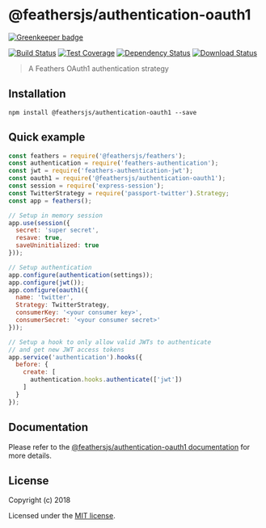 # @feathersjs/authentication-oauth1

[![Greenkeeper badge](https://badges.greenkeeper.io/feathersjs/authentication-oauth1.svg)](https://greenkeeper.io/)

[![Build Status](https://travis-ci.org/feathersjs/authentication-oauth1.png?branch=master)](https://travis-ci.org/feathersjs/authentication-oauth1)
[![Test Coverage](https://api.codeclimate.com/v1/badges/c8bd6a04ca7085e78e5f/test_coverage)](https://codeclimate.com/github/feathersjs/authentication-oauth1/test_coverage)
[![Dependency Status](https://img.shields.io/david/feathersjs/authentication-oauth1.svg?style=flat-square)](https://david-dm.org/feathersjs/authentication-oauth1)
[![Download Status](https://img.shields.io/npm/dm/@feathersjs/authentication-oauth1.svg?style=flat-square)](https://www.npmjs.com/package/@feathersjs/authentication-oauth1)

> A Feathers OAuth1 authentication strategy

## Installation

```
npm install @feathersjs/authentication-oauth1 --save
```

## Quick example

```js
const feathers = require('@feathersjs/feathers');
const authentication = require('feathers-authentication');
const jwt = require('feathers-authentication-jwt');
const oauth1 = require('@feathersjs/authentication-oauth1');
const session = require('express-session');
const TwitterStrategy = require('passport-twitter').Strategy;
const app = feathers();

// Setup in memory session
app.use(session({
  secret: 'super secret',
  resave: true,
  saveUninitialized: true
}));

// Setup authentication
app.configure(authentication(settings));
app.configure(jwt());
app.configure(oauth1({
  name: 'twitter',
  Strategy: TwitterStrategy,
  consumerKey: '<your consumer key>',
  consumerSecret: '<your consumer secret>'
}));

// Setup a hook to only allow valid JWTs to authenticate
// and get new JWT access tokens
app.service('authentication').hooks({
  before: {
    create: [
      authentication.hooks.authenticate(['jwt'])
    ]
  }
});
```

## Documentation

Please refer to the [@feathersjs/authentication-oauth1 documentation](http://docs.feathersjs.com/) for more details.

## License

Copyright (c) 2018

Licensed under the [MIT license](LICENSE).
